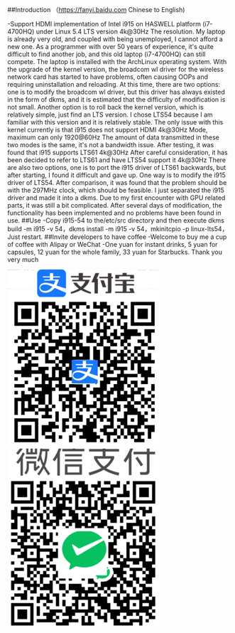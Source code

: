 ##Introduction （https://fanyi.baidu.com Chinese to English)

-Support HDMI implementation of Intel i915 on HASWELL platform (i7-4700HQ) under Linux 5.4 LTS version 4k@30Hz The resolution. My laptop is already very old, and coupled with being unemployed, I cannot afford a new one. As a programmer with over 50 years of experience, it's quite difficult to find another job, and this old laptop (i7-4700HQ) can still compete. The laptop is installed with the ArchLinux operating system. With the upgrade of the kernel version, the broadcom wl driver for the wireless network card has started to have problems, often causing OOPs and requiring uninstallation and reloading. At this time, there are two options: one is to modify the broadcom wl driver, but this driver has always existed in the form of dkms, and it is estimated that the difficulty of modification is not small. Another option is to roll back the kernel version, which is relatively simple, just find an LTS version. I chose LTS54 because I am familiar with this version and it is relatively stable. The only issue with this kernel currently is that i915 does not support HDMI 4k@30Hz Mode, maximum can only 1920@60Hz The amount of data transmitted in these two modes is the same, it's not a bandwidth issue. After testing, it was found that i915 supports LTS61 4k@30Hz After careful consideration, it has been decided to refer to LTS61 and have LTS54 support it 4k@30Hz There are also two options, one is to port the i915 driver of LTS61 backwards, but after starting, I found it difficult and gave up. One way is to modify the i915 driver of LTS54. After comparison, it was found that the problem should be with the 297MHz clock, which should be feasible. I just separated the i915 driver and made it into a dkms. Due to my first encounter with GPU related parts, it was still a bit complicated. After several days of modification, the functionality has been implemented and no problems have been found in use.
##Use
-Copy i915-54 to the/etc/src directory and then execute dkms build -m i915 -v 54，dkms install -m i915 -v 54，mkinitcpio -p linux-lts54， Just restart.
##Invite developers to have coffee
-Welcome to buy me a cup of coffee with Alipay or WeChat
-One yuan for instant drinks, 5 yuan for capsules, 12 yuan for the whole family, 33 yuan for Starbucks. Thank you very much
  
  ![alipay_qrcode](./resources/alipay_qrcode.png)  ![wechat_qrcode](./resources/wechat_qrcode.png)
